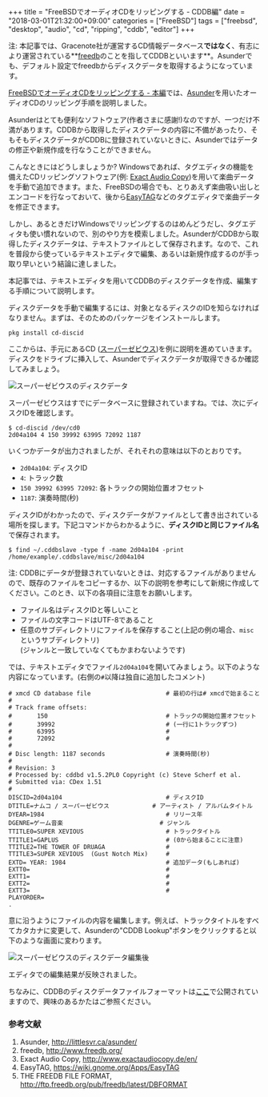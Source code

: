 +++
title = "FreeBSDでオーディオCDをリッピングする - CDDB編"
date = "2018-03-01T21:32:00+09:00"
categories = ["FreeBSD"]
tags = ["freebsd", "desktop", "audio", "cd", "ripping", "cddb", "editor"]
+++

注: 本記事では、Gracenote社が運営するCD情報データベース**ではなく**、有志により運営されている**[freedb](http://www.freedb.org/)のことを指してCDDBといいます**。Asunderでも、デフォルト設定でfreedbからディスクデータを取得するようになっています。

[FreeBSDでオーディオCDをリッピングする - 本編](/post/freebsd-audio-cd/)では、[Asunder](http://littlesvr.ca/asunder/)を用いたオーディオCDのリッピング手順を説明しました。

Asunderはとても便利なソフトウェア(作者さまに感謝!)なのですが、一つだけ不満があります。CDDBから取得したディスクデータの内容に不備があったり、そもそもディスクデータがCDDBに登録されていないときに、Asunderではデータの修正や新規作成を行なうことができません。

こんなときにはどうしましょうか? Windowsであれば、タグエディタの機能を備えたCDリッピングソフトウェア(例: [Exact Audio Copy](http://www.exactaudiocopy.de/en/))を用いて楽曲データを手動で追加できます。また、FreeBSDの場合でも、とりあえず楽曲吸い出しとエンコードを行なっておいて、後から[EasyTAG](https://wiki.gnome.org/Apps/EasyTAG)などのタグエディタで楽曲データを修正できます。

しかし、あるときだけWindowsでリッピングするのはめんどうだし、タグエディタも使い慣れないので、別のやり方を模索しました。AsunderがCDDBから取得したディスクデータは、テキストファイルとして保存されます。なので、これを普段から使っているテキストエディタで編集、あるいは新規作成するのが手っ取り早いという結論に達しました。

本記事では、テキストエディタを用いてCDDBのディスクデータを作成、編集する手順について説明します。

ディスクデータを手動で編集するには、対象となるディスクのIDを知らなければなりません。まずは、そのためのパッケージをインストールします。

```shell-script
pkg install cd-discid
```

ここからは、手元にあるCD ([スーパーゼビウス](https://ja.wikipedia.org/wiki/%E3%82%B9%E3%83%BC%E3%83%91%E3%83%BC%E3%82%BC%E3%83%93%E3%82%A6%E3%82%B9_(%E3%82%A2%E3%83%AB%E3%83%90%E3%83%A0)))を例に説明を進めていきます。ディスクをドライブに挿入して、Asunderでディスクデータが取得できるか確認してみましょう。

![スーパーゼビウスのディスクデータ](/img/asunder-super-xevious.png)

スーパーゼビウスはすでにデータベースに登録されていますね。では、次にディスクIDを確認します。

```shell-session
$ cd-discid /dev/cd0
2d04a104 4 150 39992 63995 72092 1187
```

いくつかデータが出力されましたが、それそれの意味は以下のとおりです。

- `2d04a104`: ディスクID
- `4`: トラック数
- `150 39992 63995 72092`: 各トラックの開始位置オフセット
- `1187`: 演奏時間(秒)

ディスクIDがわかったので、ディスクデータがファイルとして書き出されている場所を探します。下記コマンドからわかるように、**ディスクIDと同じファイル名**で保存されます。

```shell-session
$ find ~/.cddbslave -type f -name 2d04a104 -print
/home/example/.cddbslave/misc/2d04a104
```

注: CDDBにデータが登録されていないときは、対応するファイルがありませんので、既存のファイルをコピーするか、以下の説明を参考にして新規に作成してください。このとき、以下の各項目に注意をお願いします。

- ファイル名はディスクIDと等しいこと
- ファイルの文字コードはUTF-8であること
- 任意のサブディレクトリにファイルを保存すること(上記の例の場合、`misc`というサブディレクトリ)  
(ジャンルと一致していなくてもかまわないようです)

では、テキストエディタでファイル`2d04a104`を開いてみましょう。以下のような内容になっています。(右側の`#`以降は独自に追加したコメント)

```cddb
# xmcd CD database file                     # 最初の行は# xmcdで始まること
#
# Track frame offsets:
#       150                                 # トラックの開始位置オフセット
#       39992                               # (一行に1トラックずつ)
#       63995                               #
#       72092                               #
#
# Disc length: 1187 seconds                 # 演奏時間(秒)
#
# Revision: 3
# Processed by: cddbd v1.5.2PL0 Copyright (c) Steve Scherf et al.
# Submitted via: CDex 1.51
#
DISCID=2d04a104                             # ディスクID
DTITLE=ナムコ / スーパーゼビウス            # アーティスト / アルバムタイトル
DYEAR=1984                                  # リリース年
DGENRE=ゲーム音楽                           # ジャンル
TTITLE0=SUPER XEVIOUS                       # トラックタイトル
TTITLE1=GAPLUS                              # (0から始まることに注意)
TTITLE2=THE TOWER OF DRUAGA                 #
TTITLE3=SUPER XEVIOUS  (Gust Notch Mix)     #
EXTD= YEAR: 1984                            # 追加データ(もしあれば)
EXTT0=                                      #
EXTT1=                                      #
EXTT2=                                      #
EXTT3=                                      #
PLAYORDER=
.
```

意に沿うようにファイルの内容を編集します。例えば、トラックタイトルをすべてカタカナに変更して、Asunderの"CDDB Lookup"ボタンをクリックすると以下のような画面に変わります。

![スーパーゼビウスのディスクデータ編集後](/img/asunder-super-xevious-katakana.png)

エディタでの編集結果が反映されました。

ちなみに、CDDBのディスクデータファイルフォーマットは[ここ](http://ftp.freedb.org/pub/freedb/latest/DBFORMAT)で公開されていますので、興味のあるかたはご参照ください。

### 参考文献
1. Asunder, http://littlesvr.ca/asunder/
1. freedb, http://www.freedb.org/
1. Exact Audio Copy, http://www.exactaudiocopy.de/en/
1. EasyTAG, https://wiki.gnome.org/Apps/EasyTAG
1. THE FREEDB FILE FORMAT, http://ftp.freedb.org/pub/freedb/latest/DBFORMAT
